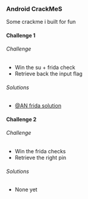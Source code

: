 ### Android CrackMeS

Some crackme i built for fun


#### Challenge 1
###### Challenge
- Win the su + frida check
- Retrieve back the input flag
###### Solutions
- [@AN frida solution](https://gist.github.com/iGio90/81b64cc0560b89646c989a40b5428764)

#### Challenge 2
###### Challenge
- Win the frida checks
- Retrieve the right pin
###### Solutions
- None yet
